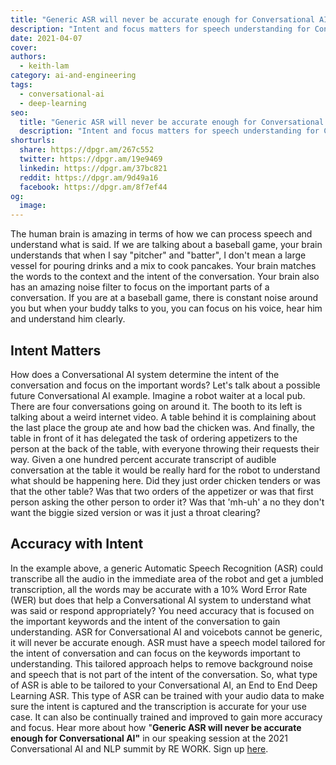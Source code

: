 ```yaml
---
title: "Generic ASR will never be accurate enough for Conversational AI"
description: "Intent and focus matters for speech understanding for Conversational AI and voicebots. Generic ASRs cannot be tailored for Conversational AI needs. An End to End Deep Learning ASR is needed."
date: 2021-04-07
cover: 
authors:
  - keith-lam
category: ai-and-engineering
tags:
  - conversational-ai
  - deep-learning
seo:
  title: "Generic ASR will never be accurate enough for Conversational AI"
  description: "Intent and focus matters for speech understanding for Conversational AI and voicebots. Generic ASRs cannot be tailored for Conversational AI needs. An End to End Deep Learning ASR is needed."
shorturls:
  share: https://dpgr.am/267c552
  twitter: https://dpgr.am/19e9469
  linkedin: https://dpgr.am/37bc821
  reddit: https://dpgr.am/9d49a16
  facebook: https://dpgr.am/8f7ef44
og:
  image: 
---
```


The human brain is amazing in terms of how we can process speech and understand what is said.  If we are talking about a baseball game, your brain understands that when I say "pitcher" and "batter", I don't mean a large vessel for pouring drinks and a mix to cook pancakes.  Your brain matches the words to the context and the intent of the conversation.  Your brain also has an amazing noise filter to focus on the important parts of a conversation.  If you are at a baseball game, there is constant noise around you but when your buddy talks to you, you can focus on his voice, hear him and understand him clearly.  

## **Intent Matters**

How does a Conversational AI system determine the intent of the conversation and focus on the important words?  Let's talk about a possible future Conversational AI example.  Imagine a robot waiter at a local pub. There are four conversations going on around it. The booth to its left is talking about a weird internet video. A table behind it is complaining about the last place the group ate and how bad the chicken was.  And finally, the table in front of it has delegated the task of ordering appetizers to the person at the back of the table, with everyone throwing their requests their way. Given a one hundred percent accurate transcript of audible conversation at the table it would be really hard for the robot to understand what should be happening here. Did they just order chicken tenders or was that the other table? Was that two orders of the appetizer or was that first person asking the other person to order it? Was that 'mh-uh' a no they don't want the biggie sized version or was it just a throat clearing?

## **Accuracy with Intent**

In the example above, a generic Automatic Speech Recognition (ASR) could transcribe all the audio in the immediate area of the robot and get a jumbled transcription, all the words may be accurate with a 10% Word Error Rate (WER) but does that help a Conversational AI system to understand what was said or respond appropriately?  You need accuracy that is focused on the important keywords and the intent of the conversation to gain understanding. ASR for Conversational AI and voicebots cannot be generic, it will never be accurate enough.  ASR must have a speech model tailored for the intent of conversation and can focus on the keywords important to understanding.  This tailored approach helps to remove background noise and speech that is not part of the intent of the conversation. So, what type of ASR is able to be tailored to your Conversational AI, an End to End Deep Learning ASR.  This type of ASR can be trained with your audio data to make sure the intent is captured and the transcription is accurate for your use case.  It can also be continually trained and improved to gain more accuracy and focus. Hear more about how "**Generic ASR will never be accurate enough for Conversational AI"** in our speaking session at the 2021 Conversational AI and NLP summit by RE WORK.  Sign up [here](https://www.re-work.co/events/conversational-ai-nlp-summit-2021/register).
